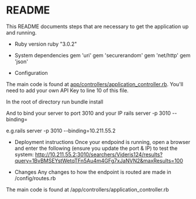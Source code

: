 # README
This README documents steps that are necessary to get the application up and running.

* Ruby version
ruby "3.0.2"


* System dependencies
gem 'uri'
gem 'securerandom'
gem 'net/http'
gem 'json'


* Configuration

The main code is found at [app/controllers/application_controller.rb](app/controllers/application_controller.rb). You'll need to add your own API Key to line 10 of this file.

In the root of directory run
bundle install  

And to bind your server to port 3010 and your IP
rails server -p 3010 --binding=<IP-OF-YOUR-HOST>

e.g.rails server -p 3010 --binding=10.211.55.2


* Deployment instructions
Once your endpoind is running, open a browser and enter the following (ensure you update the port & IP) to test the system:
http://10.211.55.2:3010/searchers/Videris124/results?query=1BvBMSEYstWetqTFn5Au4m4GFg7xJaNVN2&maxResults=100


* Changes
Any changes to how the endpoint is routed are made in /config/routes.rb

The main code is found at /app/controllers/application_controller.rb
